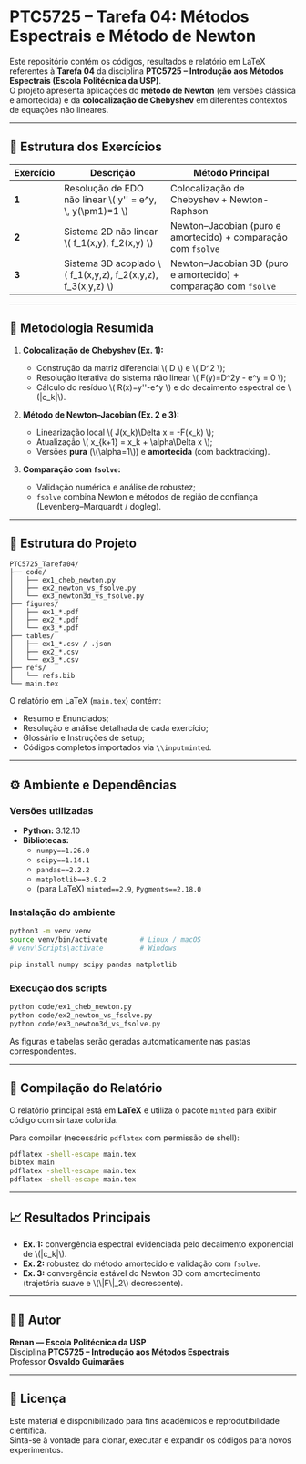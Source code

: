 # PTC5725 – Tarefa 04: Métodos Espectrais e Método de Newton

Este repositório contém os códigos, resultados e relatório em LaTeX referentes à **Tarefa 04** da disciplina **PTC5725 – Introdução aos Métodos Espectrais (Escola Politécnica da USP)**.  
O projeto apresenta aplicações do **método de Newton** (em versões clássica e amortecida) e da **colocalização de Chebyshev** em diferentes contextos de equações não lineares.

---

## 📘 Estrutura dos Exercícios

| Exercício | Descrição | Método Principal |
|------------|------------|------------------|
| **1** | Resolução de EDO não linear \\( y'' = e^y, \\, y(\\pm1)=1 \\) | Colocalização de Chebyshev + Newton-Raphson |
| **2** | Sistema 2D não linear \\( f_1(x,y), f_2(x,y) \\) | Newton–Jacobian (puro e amortecido) + comparação com `fsolve` |
| **3** | Sistema 3D acoplado \\( f_1(x,y,z), f_2(x,y,z), f_3(x,y,z) \\) | Newton–Jacobian 3D (puro e amortecido) + comparação com `fsolve` |

---

## 🧠 Metodologia Resumida

1. **Colocalização de Chebyshev (Ex. 1):**
   - Construção da matriz diferencial \\( D \\) e \\( D^2 \\);
   - Resolução iterativa do sistema não linear \\( F(y)=D^2y - e^y = 0 \\);
   - Cálculo do resíduo \\( R(x)=y''-e^y \\) e do decaimento espectral de \\(|c_k|\\).

2. **Método de Newton–Jacobian (Ex. 2 e 3):**
   - Linearização local \\( J(x_k)\\Delta x = -F(x_k) \\);
   - Atualização \\( x_{k+1} = x_k + \\alpha\\Delta x \\);
   - Versões **pura** (\\(\\alpha=1\\)) e **amortecida** (com backtracking).

3. **Comparação com `fsolve`:**
   - Validação numérica e análise de robustez;
   - `fsolve` combina Newton e métodos de região de confiança (Levenberg–Marquardt / dogleg).

---

## 🧩 Estrutura do Projeto

```
PTC5725_Tarefa04/
├── code/
│   ├── ex1_cheb_newton.py
│   ├── ex2_newton_vs_fsolve.py
│   └── ex3_newton3d_vs_fsolve.py
├── figures/
│   ├── ex1_*.pdf
│   ├── ex2_*.pdf
│   └── ex3_*.pdf
├── tables/
│   ├── ex1_*.csv / .json
│   ├── ex2_*.csv
│   └── ex3_*.csv
├── refs/
│   └── refs.bib
└── main.tex
```

O relatório em LaTeX (`main.tex`) contém:
- Resumo e Enunciados;
- Resolução e análise detalhada de cada exercício;
- Glossário e Instruções de setup;
- Códigos completos importados via `\\inputminted`.

---

## ⚙️ Ambiente e Dependências

### Versões utilizadas
- **Python:** 3.12.10  
- **Bibliotecas:**
  - `numpy==1.26.0`
  - `scipy==1.14.1`
  - `pandas==2.2.2`
  - `matplotlib==3.9.2`
  - (para LaTeX) `minted==2.9`, `Pygments==2.18.0`

### Instalação do ambiente
```bash
python3 -m venv venv
source venv/bin/activate        # Linux / macOS
# venv\Scripts\activate         # Windows

pip install numpy scipy pandas matplotlib
```

### Execução dos scripts
```bash
python code/ex1_cheb_newton.py
python code/ex2_newton_vs_fsolve.py
python code/ex3_newton3d_vs_fsolve.py
```

As figuras e tabelas serão geradas automaticamente nas pastas correspondentes.

---

## 🧮 Compilação do Relatório

O relatório principal está em **LaTeX** e utiliza o pacote `minted` para exibir código com sintaxe colorida.

Para compilar (necessário `pdflatex` com permissão de shell):

```bash
pdflatex -shell-escape main.tex
bibtex main
pdflatex -shell-escape main.tex
pdflatex -shell-escape main.tex
```

---

## 📈 Resultados Principais

- **Ex. 1:** convergência espectral evidenciada pelo decaimento exponencial de \\(|c_k|\\).
- **Ex. 2:** robustez do método amortecido e validação com `fsolve`.
- **Ex. 3:** convergência estável do Newton 3D com amortecimento (trajetória suave e \\(\\|F\\|_2\\) decrescente).

---

## 👨‍💻 Autor
**Renan — Escola Politécnica da USP**  
Disciplina **PTC5725 – Introdução aos Métodos Espectrais**  
Professor **Osvaldo Guimarães**

---

## 📜 Licença
Este material é disponibilizado para fins acadêmicos e reprodutibilidade científica.  
Sinta-se à vontade para clonar, executar e expandir os códigos para novos experimentos.
